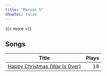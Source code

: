 ```yaml
---
title: "Maroon 5"
ShowToc: false
---
```


{{< more >}}

## Songs
Title | Plays 
----- | -----: 
[Happy Christmas (War Is Over)](/songs/happy-christmas-war-is-over) | 18

